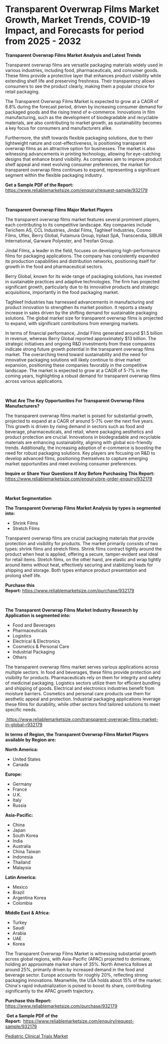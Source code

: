 <p><h1>Transparent Overwrap Films Market Growth, Market Trends, COVID-19 Impact, and Forecasts for period from 2025 - 2032</h1></p><p><strong>Transparent Overwrap Films Market Analysis and Latest Trends</strong></p>
<p><p>Transparent overwrap films are versatile packaging materials widely used in various industries, including food, pharmaceuticals, and consumer goods. These films provide a protective layer that enhances product visibility while extending shelf life and preserving freshness. Their transparency allows consumers to see the product clearly, making them a popular choice for retail packaging.</p><p>The Transparent Overwrap Films Market is expected to grow at a CAGR of 6.8% during the forecast period, driven by increasing consumer demand for packaged goods and the rising trend of e-commerce. Innovations in film manufacturing, such as the development of biodegradable and recyclable materials, are also contributing to market growth, as sustainability becomes a key focus for consumers and manufacturers alike.</p><p>Furthermore, the shift towards flexible packaging solutions, due to their lightweight nature and cost-effectiveness, is positioning transparent overwrap films as an attractive option for businesses. The market is also witnessing advancements in printing technology, allowing for eye-catching designs that enhance brand visibility. As companies aim to improve product shelf appeal and meet evolving consumer preferences, the market for transparent overwrap films continues to expand, representing a significant segment within the flexible packaging industry.</p></p>
<p><strong>Get a Sample PDF of the Report:&nbsp;</strong> <a href="https://www.reliablemarketsize.com/enquiry/request-sample/932179?utm_campaign=3068&utm_medium=2&utm_source=Github&utm_content=ia&utm_term=24032025&utm_id=transparent-overwrap-films">https://www.reliablemarketsize.com/enquiry/request-sample/932179</a></p>
<p>&nbsp;</p>
<p><strong>Transparent Overwrap Films Major Market Players</strong></p>
<p><p>The transparent overwrap films market features several prominent players, each contributing to its competitive landscape. Key companies include Terichem AS, CCL Industries, Jindal Films, Taghleef Industries, Cosmo Films, Uflex, Berry Global, Futamura Group, Irplast SpA, Transcendia, SIBUR International, Garware Polyester, and Treofan Group.</p><p>Jindal Films, a leader in the field, focuses on developing high-performance films for packaging applications. The company has consistently expanded its production capabilities and distribution networks, positioning itself for growth in the food and pharmaceutical sectors.</p><p>Berry Global, known for its wide range of packaging solutions, has invested in sustainable practices and adaptive technologies. The firm has projected significant growth, particularly due to its innovative products and strategic acquisitions, importantly in the food packaging market.</p><p>Taghleef Industries has harnessed advancements in manufacturing and product innovation to strengthen its market position. It reports a steady increase in sales driven by the shifting demand for sustainable packaging solutions. The global market size for transparent overwrap films is projected to expand, with significant contributions from emerging markets.</p><p>In terms of financial performance, Jindal Films generated around $1.5 billion in revenue, whereas Berry Global reported approximately $13 billion. The strategic initiatives and ongoing R&D investments from these companies indicate strong future growth potential in the transparent overwrap films market. The overarching trend toward sustainability and the need for innovative packaging solutions will likely continue to drive market expansion, positioning these companies favorably in the competitive landscape. The market is expected to grow at a CAGR of 5-7% in the coming years, highlighting a robust demand for transparent overwrap films across various applications.</p></p>
<p>&nbsp;</p>
<p><strong>What Are The Key Opportunities For Transparent Overwrap Films Manufacturers?</strong></p>
<p><p>The transparent overwrap films market is poised for substantial growth, projected to expand at a CAGR of around 5-7% over the next five years. This growth is driven by rising demand in sectors such as food and beverage, pharmaceuticals, and retail, where packaging aesthetics and product protection are crucial. Innovations in biodegradable and recyclable materials are enhancing sustainability, aligning with global eco-friendly trends. Additionally, the increasing adoption of e-commerce is boosting the need for robust packaging solutions. Key players are focusing on R&D to develop advanced films, positioning themselves to capture emerging market opportunities and meet evolving consumer preferences.</p></p>
<p><strong>Inquire or Share Your Questions If Any Before Purchasing This Report:</strong> <a href="https://www.reliablemarketsize.com/enquiry/pre-order-enquiry/932179?utm_campaign=3068&utm_medium=2&utm_source=Github&utm_content=ia&utm_term=24032025&utm_id=transparent-overwrap-films">https://www.reliablemarketsize.com/enquiry/pre-order-enquiry/932179</a></p>
<p>&nbsp;</p>
<p><strong>Market Segmentation</strong></p>
<p><strong>The Transparent Overwrap Films Market Analysis by types is segmented into:</strong></p>
<p><ul><li>Shrink Films</li><li>Stretch Films</li></ul></p>
<p><p>Transparent overwrap films are crucial packaging materials that provide protection and visibility for products. The market primarily consists of two types: shrink films and stretch films. Shrink films contract tightly around the product when heat is applied, offering a secure, tamper-evident seal ideal for retail items. Stretch films, on the other hand, are elastic and wrap tightly around items without heat, effectively securing and stabilizing loads for shipping and storage. Both types enhance product presentation and prolong shelf life.</p></p>
<p><strong>Purchase this Report:&nbsp;</strong><a href="https://www.reliablemarketsize.com/purchase/932179?utm_campaign=3068&utm_medium=2&utm_source=Github&utm_content=ia&utm_term=24032025&utm_id=transparent-overwrap-films">https://www.reliablemarketsize.com/purchase/932179</a></p>
<p>&nbsp;</p>
<p><strong>The Transparent Overwrap Films Market Industry Research by Application is segmented into:</strong></p>
<p><ul><li>Food and Beverages</li><li>Pharmaceuticals</li><li>Logistics</li><li>Electrical & Electronics</li><li>Cosmetics & Personal Care</li><li>Industrial Packaging</li><li>Others</li></ul></p>
<p><p>The transparent overwrap films market serves various applications across multiple sectors. In food and beverages, these films provide protection and visibility for products. Pharmaceuticals rely on them for integrity and safety of medicinal packaging. Logistics sectors utilize them for efficient bundling and shipping of goods. Electrical and electronics industries benefit from moisture barriers. Cosmetics and personal care products use them for aesthetic appeal and protection. Industrial packaging applications leverage these films for durability, while other sectors find tailored solutions to meet specific needs.</p></p>
<p><a href="https://www.reliablemarketsize.com/transparent-overwrap-films-market-in-global-r932179?utm_campaign=3068&utm_medium=2&utm_source=Github&utm_content=ia&utm_term=24032025&utm_id=transparent-overwrap-films">&nbsp;https://www.reliablemarketsize.com/transparent-overwrap-films-market-in-global-r932179</a></p>
<p><strong>In terms of Region, the Transparent Overwrap Films Market Players available by Region are:</strong></p>
<p>
    <p> <strong> North America: </strong>
        <ul>
            <li>United States</li>
            <li>Canada</li>
        </ul>
        </p> 
    <p> <strong> Europe: </strong>
        <ul>
            <li>Germany</li>
            <li>France</li>
            <li>U.K.</li>
            <li>Italy</li>
            <li>Russia</li>
        </ul>
        </p> 
    <p> <strong> Asia-Pacific: </strong>
        <ul>
            <li>China</li>
            <li>Japan</li>
            <li>South Korea</li>
            <li>India</li>
            <li>Australia</li>
            <li>China Taiwan</li>
            <li>Indonesia</li>
            <li>Thailand</li>
            <li>Malaysia</li>
        </ul>
        </p> 
    <p> <strong> Latin America: </strong>
        <ul>
            <li>Mexico</li>
            <li>Brazil</li>
            <li>Argentina Korea</li>
            <li>Colombia</li>
        </ul>
        </p> 
    <p> <strong> Middle East & Africa: </strong>
        <ul>
            <li>Turkey</li>
            <li>Saudi</li>
            <li>Arabia</li>
            <li>UAE</li>
            <li>Korea</li>
        </ul>
    </p>
    </p>
<p><p>The Transparent Overwrap Films Market is witnessing substantial growth across global regions, with Asia-Pacific (APAC) projected to dominate, holding an approximate market share of 35%. North America follows at around 25%, primarily driven by increased demand in the food and beverage sector. Europe accounts for roughly 20%, reflecting strong packaging innovations. Meanwhile, the USA holds about 15% of the market. China's rapid industrialization is poised to boost its share, contributing significantly to the APAC growth trajectory.</p></p>
<p><strong>Purchase this Report: </strong><a href="https://www.reliablemarketsize.com/purchase/932179?utm_campaign=3068&utm_medium=2&utm_source=Github&utm_content=ia&utm_term=24032025&utm_id=transparent-overwrap-films">https://www.reliablemarketsize.com/purchase/932179</a></p>
<p>&nbsp;<strong>Get a Sample PDF of the Report:&nbsp;&nbsp;</strong><a href="https://www.reliablemarketsize.com/enquiry/request-sample/932179?utm_campaign=3068&utm_medium=2&utm_source=Github&utm_content=ia&utm_term=24032025&utm_id=transparent-overwrap-films">https://www.reliablemarketsize.com/enquiry/request-sample/932179</a></p>
<p><strong></strong></p>
<p><p><a href="https://github.com/ugurgyuri/Market-Research-Report-List-1/blob/main/pediatric-clinical-trials-market.md?utm_campaign=3068&utm_medium=2&utm_source=Github&utm_content=ia&utm_term=24032025&utm_id=transparent-overwrap-films">Pediatric Clinical Trials Market</a></p></p>